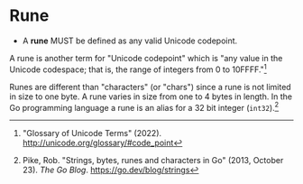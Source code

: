 # Rune

* A **rune** MUST be defined as any valid Unicode codepoint.

A rune is another term for "Unicode codepoint" which is "any value in the Unicode codespace; that is, the range of integers from 0 to 10FFFF."[^100.1]

Runes are different than "characters" (or "chars") since a rune is not limited in size to one byte. A rune varies in size from one to 4 bytes in length. In the Go programming language a rune is an alias for a 32 bit integer (`int32`).[^100.2]

[^100.1]: "Glossary of Unicode Terms" (2022). http://unicode.org/glossary/#code_point
[^100.2]: Pike, Rob. "Strings, bytes, runes and characters in Go" (2013, October 23). *The Go Blog*. https://go.dev/blog/strings
